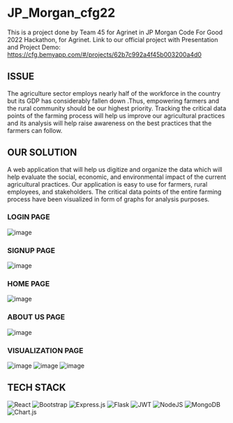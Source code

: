 # JP_Morgan_cfg22
This is a project done by Team 45 for Agrinet in JP Morgan Code For Good 2022 Hackathon, for Agrinet.
Link to our official project with Presentation and Project Demo: https://cfg.bemyapp.com/#/projects/62b7c992a4f45b003200a4d0

## ISSUE
The agriculture sector employs nearly half of the workforce in the country but its GDP has considerably fallen down .Thus, empowering farmers and the rural community should be our highest priority. Tracking the critical data points of the farming process will help us improve our agricultural practices and its analysis will help raise awareness on the best practices that the farmers can follow.

## OUR SOLUTION
A web application that will help us digitize and organize the data which will help evaluate the social, economic, and environmental impact of the current agricultural practices. Our application is easy to use for farmers, rural employees, and stakeholders. The critical data points of the entire farming process have been visualized in form of graphs for analysis purposes.

### LOGIN PAGE
![image](https://user-images.githubusercontent.com/78098329/182626128-fd3bad48-8ba0-4e28-812f-ce9c0a83ffc1.png)



### SIGNUP PAGE
![image](https://user-images.githubusercontent.com/78098329/182626028-f762bedb-d120-495a-819f-4f789104720b.png)



### HOME PAGE
![image](https://user-images.githubusercontent.com/78098329/182625927-2c19007c-65eb-4384-bc24-e98a0909d249.png)



### ABOUT US PAGE
![image](https://user-images.githubusercontent.com/78098329/182625836-d2852e6f-1599-48c9-8c8a-c1019a154890.png)



### VISUALIZATION PAGE
![image](https://user-images.githubusercontent.com/78098329/182625402-a1024a08-e553-44c6-b3a1-738eb5867e39.png)
![image](https://user-images.githubusercontent.com/78098329/182625444-9db64ffd-baf9-4d8c-9456-4d4e8b558c1a.png)
![image](https://user-images.githubusercontent.com/78098329/182625461-39400e1f-e244-4d4f-a6eb-acbd16536238.png)



## TECH STACK
![React](https://img.shields.io/badge/react-%2320232a.svg?style=for-the-badge&logo=react&logoColor=%2361DAFB)
![Bootstrap](https://img.shields.io/badge/bootstrap-%23563D7C.svg?style=for-the-badge&logo=bootstrap&logoColor=white)
![Express.js](https://img.shields.io/badge/express.js-%23404d59.svg?style=for-the-badge&logo=express&logoColor=%2361DAFB)
![Flask](https://img.shields.io/badge/flask-%23000.svg?style=for-the-badge&logo=flask&logoColor=white)
![JWT](https://img.shields.io/badge/JWT-black?style=for-the-badge&logo=JSON%20web%20tokens)
![NodeJS](https://img.shields.io/badge/node.js-6DA55F?style=for-the-badge&logo=node.js&logoColor=white)
![MongoDB](https://img.shields.io/badge/MongoDB-%234ea94b.svg?style=for-the-badge&logo=mongodb&logoColor=white)
![Chart.js](https://img.shields.io/badge/chart.js-F5788D.svg?style=for-the-badge&logo=chart.js&logoColor=white)
